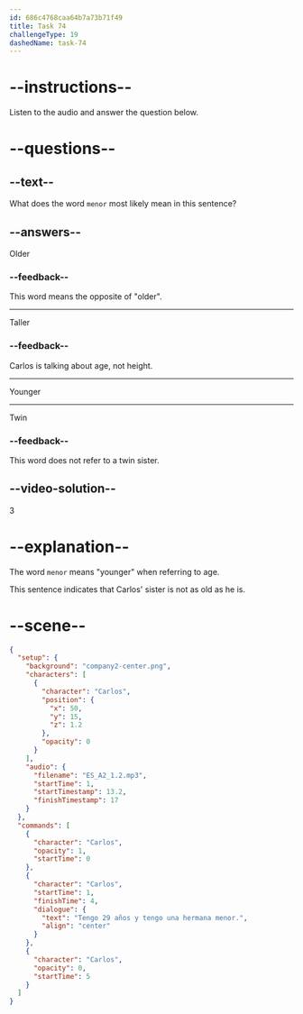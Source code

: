```yaml
---
id: 686c4768caa64b7a73b71f49
title: Task 74
challengeType: 19
dashedName: task-74
---
```


<!-- (Audio) Carlos: Tengo 29 años y tengo una hermana menor. -->

# --instructions--

Listen to the audio and answer the question below.

# --questions--

## --text--

What does the word `menor` most likely mean in this sentence?

## --answers--

Older

### --feedback--

This word means the opposite of "older".

---

Taller

### --feedback--

Carlos is talking about age, not height.

---

Younger

---

Twin

### --feedback--

This word does not refer to a twin sister.

## --video-solution--

3

# --explanation--

The word `menor` means "younger" when referring to age. 

This sentence indicates that Carlos' sister is not as old as he is.

# --scene--

```json
{
  "setup": {
    "background": "company2-center.png",
    "characters": [
      {
        "character": "Carlos",
        "position": {
          "x": 50,
          "y": 15,
          "z": 1.2
        },
        "opacity": 0
      }
    ],
    "audio": {
      "filename": "ES_A2_1.2.mp3",
      "startTime": 1,
      "startTimestamp": 13.2,
      "finishTimestamp": 17
    }
  },
  "commands": [
    {
      "character": "Carlos",
      "opacity": 1,
      "startTime": 0
    },
    {
      "character": "Carlos",
      "startTime": 1,
      "finishTime": 4,
      "dialogue": {
        "text": "Tengo 29 años y tengo una hermana menor.",
        "align": "center"
      }
    },
    {
      "character": "Carlos",
      "opacity": 0,
      "startTime": 5
    }
  ]
}
```
